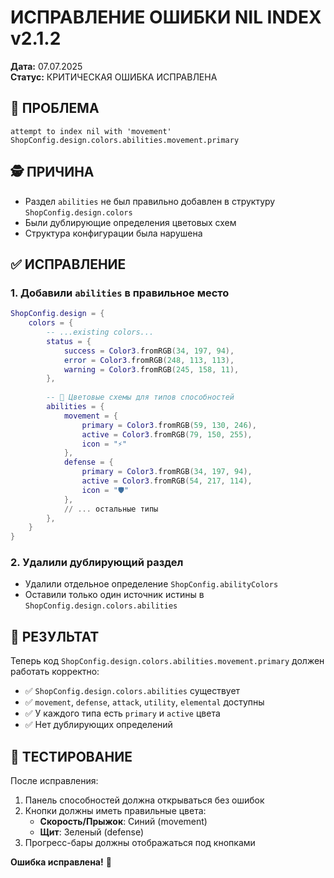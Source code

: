 # ИСПРАВЛЕНИЕ ОШИБКИ NIL INDEX v2.1.2
**Дата:** 07.07.2025  
**Статус:** КРИТИЧЕСКАЯ ОШИБКА ИСПРАВЛЕНА

## 🔧 ПРОБЛЕМА
```
attempt to index nil with 'movement'
ShopConfig.design.colors.abilities.movement.primary
```

## 🕵️ ПРИЧИНА
- Раздел `abilities` не был правильно добавлен в структуру `ShopConfig.design.colors`
- Были дублирующие определения цветовых схем
- Структура конфигурации была нарушена

## ✅ ИСПРАВЛЕНИЕ

### 1. Добавили `abilities` в правильное место
```lua
ShopConfig.design = {
    colors = {
        -- ...existing colors...
        status = {
            success = Color3.fromRGB(34, 197, 94),
            error = Color3.fromRGB(248, 113, 113),
            warning = Color3.fromRGB(245, 158, 11),
        },
        
        -- 🎨 Цветовые схемы для типов способностей
        abilities = {
            movement = {
                primary = Color3.fromRGB(59, 130, 246),
                active = Color3.fromRGB(79, 150, 255),
                icon = "⚡"
            },
            defense = {
                primary = Color3.fromRGB(34, 197, 94),
                active = Color3.fromRGB(54, 217, 114),
                icon = "🛡️"
            },
            // ... остальные типы
        },
    }
}
```

### 2. Удалили дублирующий раздел
- Удалили отдельное определение `ShopConfig.abilityColors`
- Оставили только один источник истины в `ShopConfig.design.colors.abilities`

## 🎯 РЕЗУЛЬТАТ

Теперь код `ShopConfig.design.colors.abilities.movement.primary` должен работать корректно:
- ✅ `ShopConfig.design.colors.abilities` существует
- ✅ `movement`, `defense`, `attack`, `utility`, `elemental` доступны
- ✅ У каждого типа есть `primary` и `active` цвета
- ✅ Нет дублирующих определений

## 🧪 ТЕСТИРОВАНИЕ

После исправления:
1. Панель способностей должна открываться без ошибок
2. Кнопки должны иметь правильные цвета:
   - **Скорость/Прыжок**: Синий (movement)
   - **Щит**: Зеленый (defense)
3. Прогресс-бары должны отображаться под кнопками

**Ошибка исправлена!** 🚀
